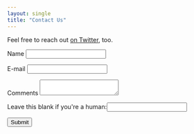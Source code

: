 ```yaml
---
layout: single
title: "Contact Us"
---
```


Feel free to reach out [on Twitter](https://twitter.com/BeABetterManOL), too.

<form name="contact" netlify netlify netlify-honeypot="bot-field" data-netlify-recaptcha="true">
<p><label>Name <input type="text" name="name" /></label></p>
<p><label>E-mail <input type="email" name="email" /></label></p>
<p><label>Comments <textarea name="comments"></textarea></label></p>
<p><label>Leave this blank if you're a human:<input type="text" name="bot-field"></input></label></p>
<div data-netlify-recaptcha="true"></div>
<p><button type="submit">Submit</button></p>
</form>
